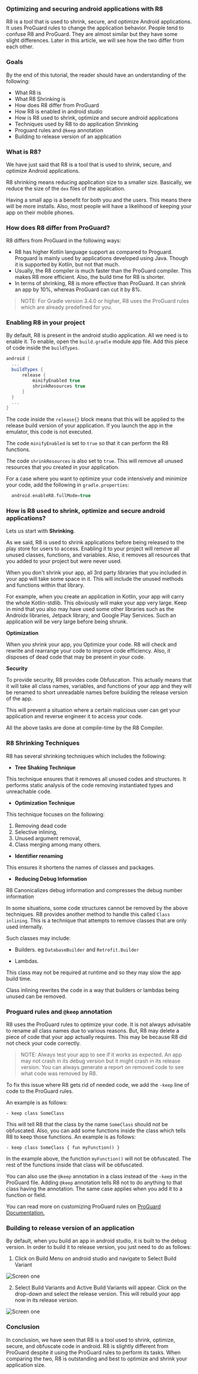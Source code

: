 ### Optimizing and securing android applications with R8 
R8 is a tool that is used to shrink, secure, and optimize Android applications. It uses ProGuard rules to change the application behavior. People tend to confuse R8 and ProGuard. They are almost similar but they have some slight differences. Later in this article, we will see how the two differ from each other.

### Goals
By the end of this tutorial, the reader should have an understanding of the following:
- What R8 is
- What R8 Shrinking is
- How does R8 differ from ProGuard
- How R8 is enabled in android studio
- How is R8 used to shrink, optimize and secure android applications
- Techniques used by R8 to do application Shrinking
- Proguard rules and `@keep` annotation
- Building to release version of an application

### What is R8?
We have just said that R8 is a tool that is used to shrink, secure,  and optimize Android applications.

 R8 shrinking means reducing application size to a smaller size. Basically, we reduce the size of the  `dex` files of the application. 
 
 Having a small app is a benefit for both you and the users. This means there will be more installs. Also, most people will have a likelihood of keeping your app on their mobile phones.

### How does R8 differ from ProGuard?

R8 differs from ProGuard in the following ways:
- R8 has higher Kotlin language support as compared to Proguard.  Proguard is mainly used by applications developed using Java. Though it is supported by Kotlin, but not that much.
- Usually, the R8 compiler is much faster than the ProGuard compiler. This makes R8 more efficient. Also, the build time for R8 is shorter.
- In terms of shrinking, R8 is more effective than ProGuard. It can shrink an app by 10%, whereas ProGuard can cut it by 8%.

> NOTE:  For Gradle version 3.4.0 or higher, R8 uses the ProGuard rules which are already predefined for you.

### Enabling R8 in your project
By default, R8 is present in the android studio application. All we need is to enable it.
To enable, open the `build.gradle` module app file. Add this piece of code inside the `buildTypes`.

```gradle
android {
  ...
  buildTypes {
      release {
          minifyEnabled true
          shrinkResources true
      }
  }
  ...
}
```
The code inside the `release{}` block means that this will be applied to the release build version of your application. If you launch the app in the emulator, this code is not executed. 

The code `minifyEnabled` is set to `true` so that it can perform the R8 functions.

The code `shrinkResources` is also set to `true`. This will remove all unused resources that you created in your application.

For a case where you want to optimize your code intensively and  minimize your code, add the following in  `gradle.properties`:
```gradle
  android.enableR8.fullMode=true
```

### How is R8 used to shrink, optimize and secure android applications?

Lets us start with **Shrinking**.

As we said, R8 is used to shrink applications before being released to the play store for users to access. Enabling it to your project will remove all unused classes, functions, and variables. Also, it removes all resources that you added to your project but were never used.

When you don't shrink your app, all  3rd party libraries that you included in your app will take some space in it. This will include the unused methods and functions within that library.

For example, when you create an application in Kotlin, your app will carry the whole Kotlin-stdlib. This obviously will make your app very large. Keep in mind that you also may have used some other libraries such as the Androidx libraries, Jetpack library, and Google Play  Services. Such an application will be very large before being shrunk.

**Optimization**

When you shrink your app, you Optimize your code. R8 will check and rewrite and rearrange your code to improve code efficiency. Also, it disposes of dead code that may be present in your code.

**Security**

To provide security, R8 provides code Obfuscation. This actually means that it will take all class names, variables, and functions of your app and they will be renamed to short unreadable names before building the release version of the app. 

This will prevent a situation where a certain malicious user can get your application and reverse engineer it to access your code.

All the above tasks are done at compile-time by the R8 Compiler.

### R8 Shrinking Techniques
R8 has several shrinking techniques which includes the following: 

- **Tree Shaking Technique**  

This technique ensures that it removes all unused codes and structures. It performs static analysis of the code removing instantiated types and unreachable code.
- **Optimization Technique** 

This technique focuses on the following:
1. Removing dead code
2. Selective inlining,  
3. Unused argument removal, 
4. Class merging among many others.
- **Identifier renaming** 

This ensures it shortens the names of classes and packages.
- **Reducing Debug Information**

R8 Canonicalizes debug information and compresses the debug number information

In some situations, some code structures cannot be removed by the above techniques. R8 provides another method to handle this called  `Class inlining`. This is a technique that attempts to remove classes that are only used internally. 

Such classes may include:

- Builders. eg `DatabaseBuilder` and `Retrofit.Builder`

- Lambdas. 

This class may not be required at runtime and so they may slow the app build time. 

Class inlining rewrites the code in a way that builders or lambdas being unused can be removed. 

### Proguard rules and `@keep` annotation

R8 uses the ProGuard rules to optimize your code. It is not always advisable to rename all class names due to various reasons. But, R8 may delete a piece of code that your app actually requires. This may be because R8 did not check your code correctly.

> NOTE: Always test your app to see if it works as expected. An app may not crash in its debug version but it might crash in its release version. You can always generate a report on removed code to see what code was removed by R8. 

To fix this issue where R8 gets rid of needed code, we add the `-keep` line of code to the ProGuard rules.

An example is as follows:

```
- keep class SomeClass
```

This will tell R8 that the class by the name `SomeClass` should not be obfuscated. Also, you can add some functions inside the class which tells R8 to keep those functions. An example is as follows:

```
- keep class SomeClass { fun myFunction() }
```

In the example above, the function `myFunction()` will not be obfuscated. The rest of the functions inside that class will be obfuscated.

You can also use the `@keep` annotation in a class instead of the `-keep` in the ProGuard file.  Adding `@keep` annotation tells R8 not to do anything to that class having the annotation. The same case applies when you add it to a function or field.

You can read more on customizing ProGuard rules on [ProGuard  Documentation.](https://www.guardsquare.com/manual/configuration/usage)

### Building to release version of an application

By default, when you build an app in android studio, it is built to the debug version. In order to build it to release version, you just  need to do as follows:

1. Click on Build Menu on android studio and navigate to Select Build Variant

![Screen one](/engineering-education/optimizing-and-securing-android-applications-with-R8/screen-one.png)

2. Select Build Variants and Active Build Variants will appear. Click on the drop-down and select the release version. This will rebuild your app now in its release version.

![Screen one](/engineering-education/optimizing-and-securing-android-applications-with-R8/screen-two.png)

### Conclusion

In conclusion, we have seen that R8 is a tool used to shrink,  optimize, secure, and obfuscate code in android. R8 is slightly different from ProGuard despite it using the ProGuard rules to perform its tasks. When comparing the two, R8 is outstanding and best to optimize and shrink your application size.

